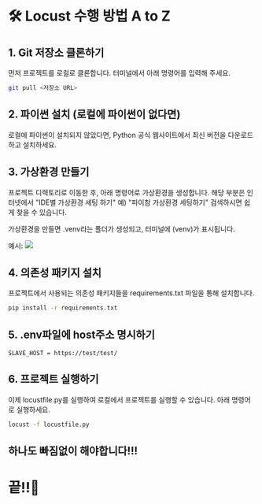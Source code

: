 # 🛠 Locust 수행 방법 A to Z
 
## 1. Git 저장소 클론하기
먼저 프로젝트를 로컬로 클론합니다. 터미널에서 아래 명령어를 입력해 주세요.

```bash
git pull <저장소 URL>
```
## 2. 파이썬 설치 (로컬에 파이썬이 없다면)

로컬에 파이썬이 설치되지 않았다면, Python 공식 웹사이트에서 최신 버전을 다운로드하고 설치하세요.

## 3. 가상환경 만들기

프로젝트 디렉토리로 이동한 후, 아래 명령어로 가상환경을 생성합니다.
해당 부분은 인터넷에서 "IDE별 가상환경 세팅 하기" 예) "파이참 가상환경 세팅하기" 검색하시면 쉽게 찾을 수 있습니다. 

가상환경을 만들면 .venv라는 폴더가 생성되고, 터미널에 (venv)가 표시됩니다.

예시:
![](https://res.cloudinary.com/dhabktrg9/image/upload/v1746183304/rjmstwq5juce9xsikvmh.png)

## 4. 의존성 패키지 설치

프로젝트에서 사용되는 의존성 패키지들을 requirements.txt 파일을 통해 설치합니다.

```bash
pip install -r requirements.txt
```

## 5. .env파일에 host주소 명시하기
```env
SLAVE_HOST = https://test/test/
```

## 6. 프로젝트 실행하기

이제 locustfile.py를 실행하여 로컬에서 프로젝트를 실행할 수 있습니다. 아래 명령어로 실행하세요.


```bash
locust -f locustfile.py
```

## 하나도 빠짐없이 해야합니다!!!

# 끝!!🥲